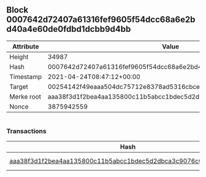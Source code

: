 ## Block 0007642d72407a61316fef9605f54dcc68a6e2bd40a4e60de0fdbd1dcbb9d4bb

Attribute | Value
--- | ---
Height | 34987
Hash | 0007642d72407a61316fef9605f54dcc68a6e2bd40a4e60de0fdbd1dcbb9d4bb
Timestamp | 2021-04-24T08:47:12+00:00
Target | 00254142f49eaaa504dc75712e8378ad5316cbcead634704b3734b6271167cc4
Merke root | aaa38f3d1f2bea4aa135800c11b5abcc1bdec5d2dbca3c9076c016ff70e92590
Nonce | 3875942559

```

```

### Transactions

Hash | Amount
--- | ---
[aaa38f3d1f2bea4aa135800c11b5abcc1bdec5d2dbca3c9076c016ff70e92590](aaa38f3d1f2bea4aa135800c11b5abcc1bdec5d2dbca3c9076c016ff70e92590.md) | 10.00000000 SKEPTI 
